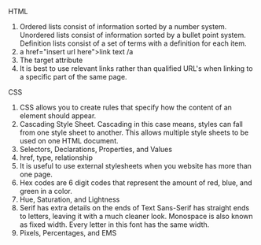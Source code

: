 HTML
1. Ordered lists consist of information sorted by a number system. Unordered lists consist of information sorted by a bullet point system. Definition lists consist of a set of terms with a definition for each item.
2. a href="insert url here">link text /a
3. The target attribute
4. It is best to use relevant links rather than qualified URL's when linking to a specific part of the same page.

CSS
1. CSS allows you to create rules that specify how the content of an element should appear.
2. Cascading Style Sheet. Cascading in this case means, styles can fall from one style sheet to another. This allows multiple style sheets to be used on one HTML document.
3. Selectors, Declarations, Properties, and Values
4. href, type, relationship
5. It is useful to use external stylesheets when you website has more than one page.
6. Hex codes are 6 digit codes that represent the amount of red, blue, and green in a color.
7. Hue, Saturation, and Lightness
8. Serif has extra details on the ends of Text
   Sans-Serif has straight ends to letters, leaving it with a much cleaner look. Monospace is also known as fixed width. Every letter in this font has the same width.
9. Pixels, Percentages, and EMS
